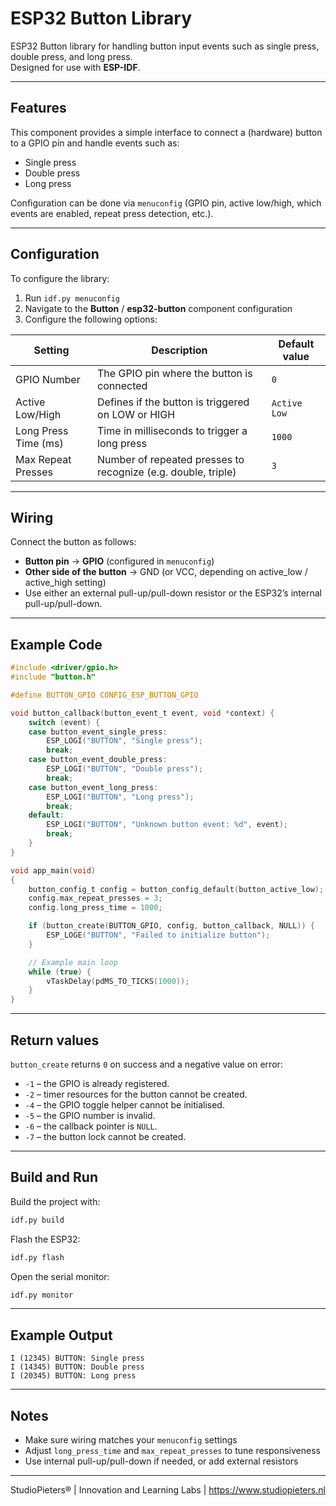 # ESP32 Button Library

ESP32 Button library for handling button input events such as single press, double press, and long press.  
Designed for use with **ESP-IDF**.

---

## Features

This component provides a simple interface to connect a (hardware) button to a GPIO pin and handle events such as:
- Single press  
- Double press  
- Long press  

Configuration can be done via `menuconfig` (GPIO pin, active low/high, which events are enabled, repeat press detection, etc.).

---

## Configuration

To configure the library:

1. Run `idf.py menuconfig`  
2. Navigate to the **Button** / **esp32-button** component configuration  
3. Configure the following options:

| Setting            | Description                                     | Default value |
|--------------------|-------------------------------------------------|---------------|
| GPIO Number        | The GPIO pin where the button is connected      | `0`           |
| Active Low/High    | Defines if the button is triggered on LOW or HIGH | `Active Low`  |
| Long Press Time (ms) | Time in milliseconds to trigger a long press  | `1000`        |
| Max Repeat Presses | Number of repeated presses to recognize (e.g. double, triple) | `3` |

---

## Wiring

Connect the button as follows:

- **Button pin** → **GPIO** (configured in `menuconfig`)  
- **Other side of the button** → GND (or VCC, depending on active_low / active_high setting)  
- Use either an external pull-up/pull-down resistor or the ESP32’s internal pull-up/pull-down.

---

## Example Code

```c
#include <driver/gpio.h>
#include "button.h"

#define BUTTON_GPIO CONFIG_ESP_BUTTON_GPIO

void button_callback(button_event_t event, void *context) {
    switch (event) {
    case button_event_single_press:
        ESP_LOGI("BUTTON", "Single press");
        break;
    case button_event_double_press:
        ESP_LOGI("BUTTON", "Double press");
        break;
    case button_event_long_press:
        ESP_LOGI("BUTTON", "Long press");
        break;
    default:
        ESP_LOGI("BUTTON", "Unknown button event: %d", event);
        break;
    }
}

void app_main(void)
{
    button_config_t config = button_config_default(button_active_low);
    config.max_repeat_presses = 3;
    config.long_press_time = 1000;

    if (button_create(BUTTON_GPIO, config, button_callback, NULL)) {
        ESP_LOGE("BUTTON", "Failed to initialize button");
    }

    // Example main loop
    while (true) {
        vTaskDelay(pdMS_TO_TICKS(1000));
    }
}
```

---

## Return values

`button_create` returns `0` on success and a negative value on error:

- `-1` – the GPIO is already registered.
- `-2` – timer resources for the button cannot be created.
- `-4` – the GPIO toggle helper cannot be initialised.
- `-5` – the GPIO number is invalid.
- `-6` – the callback pointer is `NULL`.
- `-7` – the button lock cannot be created.

---

## Build and Run

Build the project with:  
```bash
idf.py build
```

Flash the ESP32:  
```bash
idf.py flash
```

Open the serial monitor:  
```bash
idf.py monitor
```

---

## Example Output

```
I (12345) BUTTON: Single press
I (14345) BUTTON: Double press
I (20345) BUTTON: Long press
```

---

## Notes

- Make sure wiring matches your `menuconfig` settings  
- Adjust `long_press_time` and `max_repeat_presses` to tune responsiveness  
- Use internal pull-up/pull-down if needed, or add external resistors  

---

StudioPieters® | Innovation and Learning Labs | https://www.studiopieters.nl
